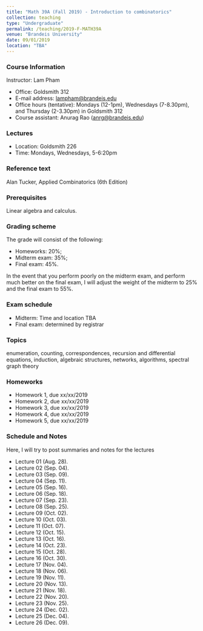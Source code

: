 ```yaml
---
title: "Math 39A (Fall 2019) - Introduction to combinatorics"
collection: teaching
type: "Undergraduate"
permalink: /teaching/2019-F-MATH39A
venue: "Brandeis University"
date: 09/01/2019
location: "TBA"
---
```


### Course Information

Instructor: Lam Pham
* Office: Goldsmith 312
* E-mail address: lampham@brandeis.edu
* Office hours (tentative): Mondays (12-1pm), Wednesdays (7-8.30pm), and Thursday (2-3.30pm) in Goldsmith 312
* Course assistant: Anurag Rao (anrg@brandeis.edu)

### Lectures

* Location: Goldsmith 226
* Time: Mondays, Wednesdays, 5-6:20pm

### Reference text

Alan Tucker, Applied Combinatorics (6th Edition)

### Prerequisites
Linear algebra and calculus.

### Grading scheme

The grade will consist of the following:
* Homeworks: 20%;
* Midterm exam: 35%;
* Final exam: 45%.

In the event that you perform poorly on the midterm exam, and perform much better on the final exam,
I will adjust the weight of the midterm to 25% and the final exam to 55%.

### Exam schedule

* Midterm: Time and location TBA
* Final exam: determined by registrar

### Topics
enumeration, counting, correspondences, recursion and differential equations, induction,
algebraic structures, networks, algorithms, spectral graph theory

### Homeworks

* Homework 1, due xx/xx/2019
* Homework 2, due xx/xx/2019
* Homework 3, due xx/xx/2019
* Homework 4, due xx/xx/2019
* Homework 5, due xx/xx/2019

### Schedule and Notes

Here, I will try to post summaries and notes for the lectures


* Lecture 01 (Aug. 28). 
* Lecture 02 (Sep. 04). 
* Lecture 03 (Sep. 09). 
* Lecture 04 (Sep. 11). 
* Lecture 05 (Sep. 16). 
* Lecture 06 (Sep. 18). 
* Lecture 07 (Sep. 23). 
* Lecture 08 (Sep. 25). 
* Lecture 09 (Oct. 02). 
* Lecture 10 (Oct. 03). 
* Lecture 11 (Oct. 07). 
* Lecture 12 (Oct. 15). 
* Lecture 13 (Oct. 16). 
* Lecture 14 (Oct. 23). 
* Lecture 15 (Oct. 28). 
* Lecture 16 (Oct. 30). 
* Lecture 17 (Nov. 04). 
* Lecture 18 (Nov. 06). 
* Lecture 19 (Nov. 11). 
* Lecture 20 (Nov. 13). 
* Lecture 21 (Nov. 18). 
* Lecture 22 (Nov. 20). 
* Lecture 23 (Nov. 25). 
* Lecture 24 (Dec. 02). 
* Lecture 25 (Dec. 04). 
* Lecture 26 (Dec. 09). 

